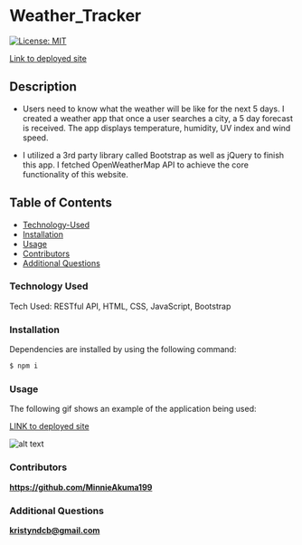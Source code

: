 # Weather_Tracker

[![License: MIT](https://img.shields.io/badge/License-MIT-yellow.svg)](https://opensource.org/licenses/MIT)

[Link to deployed site](https://minnieakuma199.github.io/Weather_Tracker/)

## Description

- Users need to know what the weather will be like for the next 5 days. I created a weather app that once a user searches a city, a 5 day forecast is received. The app displays temperature, humidity, UV index and wind speed.

- I utilized a 3rd party library called Bootstrap as well as jQuery to finish this app. I fetched OpenWeatherMap API to achieve the core functionality of this website.

## Table of Contents

- [Technology-Used](#technology-used)
- [Installation](#installation)
- [Usage](#usage)
- [Contributors](#contributors)
- [Additional Questions](#additional-questions)

### Technology Used

Tech Used: RESTful API, HTML, CSS, JavaScript, Bootstrap

### Installation

Dependencies are installed by using the following command:

```md
$ npm i
```

### Usage

The following gif shows an example of the application being used:

[LINK to deployed site](https://minnieakuma199.github.io/Weather_Tracker/)

![alt text](./assets/images/Weather-App.gif)

### Contributors

**https://github.com/MinnieAkuma199**

### Additional Questions

**kristyndcb@gmail.com**

